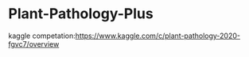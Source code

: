 # Plant-Pathology-Plus
kaggle competation:https://www.kaggle.com/c/plant-pathology-2020-fgvc7/overview
